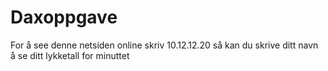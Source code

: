 # Daxoppgave
For å see denne netsiden online skriv 10.12.12.20 så kan du skrive ditt navn å se ditt lykketall for minuttet

